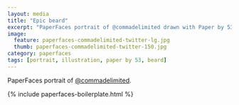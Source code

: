 ```yaml
---
layout: media
title: "Epic beard"
excerpt: "PaperFaces portrait of @commadelimited drawn with Paper by 53 on an iPad."
image: 
  feature: paperfaces-commadelimited-twitter-lg.jpg
  thumb: paperfaces-commadelimited-twitter-150.jpg
category: paperfaces
tags: [portrait, illustration, paper by 53, beard]
---
```


PaperFaces portrait of [@commadelimited](http://twitter.com/commadelimited).

{% include paperfaces-boilerplate.html %}